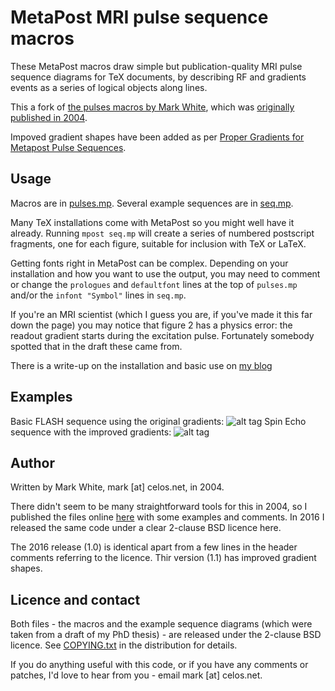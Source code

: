 # MetaPost MRI pulse sequence macros

These MetaPost macros draw simple but publication-quality MRI pulse
sequence diagrams for TeX documents, by describing RF and gradients
events as a series of logical objects along lines.

This a fork of [the pulses macros by Mark White](https://bitbucket.org/mjwhite/pulses),
which was [originally published in 2004](http://www.celos.net/comp/pulses/).

Impoved gradient shapes have been added as per [Proper Gradients for Metapost Pulse Sequences](http://www.tinkertailorsoldiersponge.com/blog/2013/12/18/proper-gradients-for-metapost-pulse-sequences).

## Usage

Macros are in 
[pulses.mp](https://bitbucket.org/mjwhite/pulses/src/default/pulses.mp).
Several example sequences are in
[seq.mp](https://bitbucket.org/mjwhite/pulses/src/default/seq.mp).

Many TeX installations come with MetaPost so you might well have it
already. Running `mpost seq.mp` will create a series of numbered
postscript fragments, one for each figure, suitable for inclusion with
TeX or LaTeX.

Getting fonts right in MetaPost can be complex. Depending on your
installation and how you want to use the output, you may need to
comment or change the `prologues` and `defaultfont` lines at the top of
`pulses.mp` and/or the `infont "Symbol"` lines in `seq.mp`.

If you're an MRI scientist (which I guess you are, if you've made it
this far down the page) you may notice that figure 2 has a physics
error: the readout gradient starts during the excitation pulse.
Fortunately somebody spotted that in the draft these came from.

There is a write-up on the installation and basic use on [my blog](http://www.tinkertailorsoldiersponge.com/blog/2013/12/17/pulse-sequence-diagrams-using-metapost)

## Examples
Basic FLASH sequence using the original gradients:
![alt tag](http://lh5.googleusercontent.com/-HnS9_Sbu2fw/UrCYazM9qtI/AAAAAAAAAzk/nNDmMc-wp1U/w1003-h881-no/flash.png)
Spin Echo sequence with the improved gradients:
![alt tag](http://lh6.googleusercontent.com/-pWAgfVprTUY/UrHUqtlcpSI/AAAAAAAAA0U/6kttxxCOI9s/w1140-h881-no/se_grads.png)
## Author

Written by Mark White, mark [at] celos.net, in 2004.

There didn't seem to be many straightforward tools for this in 2004,
so I published the files online
[here](https://bitbucket.org/mjwhite/pulses) 
with some examples and comments. In 2016 I released the same code
under a clear 2-clause BSD licence here.

The 2016 release (1.0) is identical apart from a few lines in the
header comments referring to the licence. Thir version (1.1) has improved gradient shapes.  

## Licence and contact

Both files - the macros and the example sequence diagrams (which were
taken from a draft of my PhD thesis) - are released under the 2-clause
BSD licence. See 
[COPYING.txt](https://bitbucket.org/mjwhite/pulses/src/default/COPYING.txt)
in the distribution for details.

If you do anything useful with this code, or if you have any comments
or patches, I'd love to hear from you - email mark [at] celos.net.
